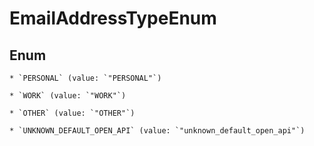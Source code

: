 
# EmailAddressTypeEnum

## Enum


    * `PERSONAL` (value: `"PERSONAL"`)

    * `WORK` (value: `"WORK"`)

    * `OTHER` (value: `"OTHER"`)

    * `UNKNOWN_DEFAULT_OPEN_API` (value: `"unknown_default_open_api"`)



